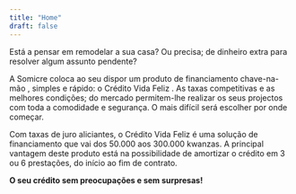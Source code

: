 ```yaml
---
title: "Home"
draft: false
---
```

Está a pensar em remodelar a sua casa? Ou precisa; de dinheiro extra para resolver algum assunto pendente?

A Somicre coloca ao seu dispor um produto  de financiamento chave-na-mão , simples e rápido: o Crédito Vida Feliz . As taxas competitivas e as melhores condições; do mercado  permitem-lhe realizar os seus projectos com toda a comodidade e segurança. O mais difícil será escolher por onde começar.

Com taxas de juro aliciantes, o Crédito Vida Feliz é uma solução de financiamento que vai dos 50.000 aos 300.000 kwanzas. A principal vantagem deste produto está na possibilidade de amortizar o crédito em 3 ou 6 prestações, do início ao fim de contrato.

**O seu crédito sem preocupações e sem surpresas!**

